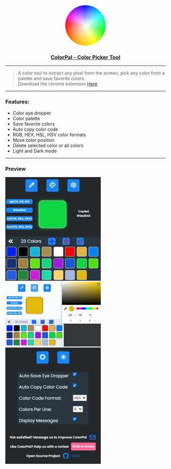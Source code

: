 <p align="center">
  <a href="https://chrome.google.com/webstore/detail/colorpal-color-picker-too/mbnpegpimodgjmlbfhkkdgbcfjmgpoad">
    <img src="https://raw.githubusercontent.com/NikosDaridis/ColorPal/main/icons/icon128.png" height="128">
    <h3 align="center">ColorPal - Color Picker Tool</h3>
  </a>
</p>

---

> A color tool to extract any pixel from the screen, pick any color from a palette and save favorite colors.
> </br>
> Download the chrome extension <a href="https://chrome.google.com/webstore/detail/colorpal-color-picker-too/mbnpegpimodgjmlbfhkkdgbcfjmgpoad">Here</a>

---

### Features:<br>

- Color eye dropper
- Color palette
- Save favorite colors
- Auto copy color code
- RGB, HEX, HSL, HSV color formats
- Move color position
- Delete selected color or all colors
- Light and Dark mode

---

### Preview

<img width="300" alt="" src=https://raw.githubusercontent.com/nikosdaridis/colorpal/main/images/Screenshot1.jpg>
<img width="300" alt="" src=https://raw.githubusercontent.com/nikosdaridis/colorpal/main/images/Screenshot2.jpg>
<img width="300" alt="" src=https://raw.githubusercontent.com/nikosdaridis/colorpal/main/images/Screenshot3.jpg>
